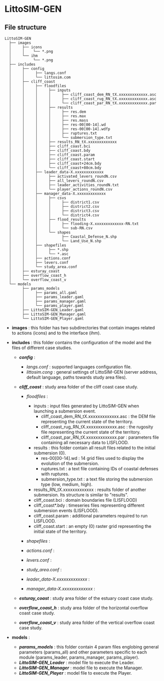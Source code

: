 # LittoSIM-GEN

## File structure

```
LittoSIM-GEN
  ├── images
  │     ├── icons
  │     │    └── *.png
  │     └── ihm
  │          └── *.png
  ├── includes
  │     ├── config
  │     │     ├── langs.conf
  │     │     └── littosim.com
  │     ├── cliff_coast
  │     │     ├── floodfiles
  │     │     │     ├── inputs
  │     │     │     │     ├── cliff_coast_dem_RN_tX.xxxxxxxxxxxxx.asc
  │     │     │     │     ├── cliff_coast_rug_RN_tX.xxxxxxxxxxxxx.asc
  │     │     │     │     └── cliff_coast_par_RN_tX.xxxxxxxxxxxxx.par
  │     │     │     ├── results
  │     │     │     │     ├── res.dem
  │     │     │     │     ├── res.max
  │     │     │     │     ├── res.mass
  │     │     │     │     ├── res-00[00-14].wd
  │     │     │     │     ├── res-00[00-14].wdfp
  │     │     │     │     ├── ruptures.txt
  │     │     │     │     └── submersion_type.txt
  │     │     │     ├── results_RN_tX.xxxxxxxxxxxxx
  │     │     │     ├── cliff_coast.bci
  │     │     │     ├── cliff_coast.bdy
  │     │     │     ├── cliff_coast.param
  │     │     │     ├── cliff_coast.start
  │     │     │     ├── cliff_coast+24cm.bdy
  │     │     │     └── cliff_coast+80cm.bdy
  │     │     ├── leader_data-X.xxxxxxxxxxxxx
  │     │     │     ├── activated_levers_roundN.csv
  │     │     │     ├── all_levers_roundN.csv
  │     │     │     ├── leader_activities_roundN.txt
  │     │     │     └── player_actions_roundN.csv
  │     │     ├── manager_data-X.xxxxxxxxxxxxx
  │     │     │     ├── csvs
  │     │     │     │     ├── district1.csv
  │     │     │     │     ├── district2.csv
  │     │     │     │     ├── district3.csv
  │     │     │     │     └── district4.csv
  │     │     │     ├── flood_results
  │     │     │     │     ├── flooding-X.xxxxxxxxxxxxx-RN.txt
  │     │     │     │     └── sub-RN.csv
  │     │     │     └── shapes
  │     │     │           ├── Coastal_Defense_N.shp
  │     │     │           └── Land_Use_N.shp
  │     │     ├── shapefiles
  │     │     │     ├── *.shp
  │     │     │     └── *.asc
  │     │     ├── actions.conf
  │     │     ├── levers.conf
  │     │     └── study_area.conf
  │     ├── esturay_coast
  │     ├── overflow_coast_h
  │     └── overflow_coast_v
  └── models
        ├── params_models
        │     ├── params_all.gaml
        │     ├── params_leader.gaml
        │     ├── params_manager.gaml
        │     └── params_player.gaml
        ├── LittoSIM-GEN_Leader.gaml
        ├── LittoSIM-GEN_Manager.gaml
        └── LittoSIM-GEN_Player.gaml
```
- **images** : this folder has two subdirectories that contain images related to actions (icons) and to the interface (ihm).

- **includes** : this folder contains the configuration of the model and the files of different case studies.
  - ***config*** :
    - *langs.conf* : supported languages configuration file.
    - *littosim.cong* : general settings of LittoSIM-GEN (server address, default language, paths towards study area files).
    
  - ***cliff_coast*** : study area folder of the cliff coast case study.
    - *floodfiles* :
      - inputs : input files generated by LittoSIM-GEN when launching a submersion event.
        - cliff_coast_dem_RN_tX.xxxxxxxxxxxxx.asc : the DEM file representing the current state of the territory.
        - cliff_coast_rug_RN_tX.xxxxxxxxxxxxx.asc : the rugosity file representing the current state of the territory.
        - cliff_coast_par_RN_tX.xxxxxxxxxxxxx.par : parameters file containing all necessary data to LISFLOOD.
      - results : this folder contain all result files related to the initial submersion (0).
        - res-00[00-14].wd : 14 grid files used to display the evolution of the submersion.
        - ruptures.txt : a text file containing IDs of coastal defenses with ruptures.
        - submersion_type.txt : a text file storing the submersion type (low, medium, high).
      - results_RN_tX.xxxxxxxxxxxxx : results folder of another submersion. Its structure is similar to "results".
      - cliff_coast.bci : domain boundaries file (LISFLOOD)
      - cliff_coast*.bdy : timeseries files representing different submersion events (LISFLOOD).
      - cliff_coast.param : additional parameters required to run LISFLOOD.
      - cliff_coast.start : an empty (0) raster grid representing the initial state of the territory.
      
    - *shapefiles* :
    - *actions.conf* :
    - *levers.conf* :
    - *study_area.conf* :
    - *leader_data-X.xxxxxxxxxxxxx* :
    - *manager_data-X.xxxxxxxxxxxxx* :
  
  - ***esturay_coast*** : study area folder of the estuary coast case study.
  - ***overflow_coast_h*** : study area folder of the horizontal overflow coast case study.
  - ***overflow_coast_v*** : study area folder of the vertical overflow coast case study.
  
- **models** :
  - ***params_models*** : this folder contain 4 param files englobing general parameters (params_all) and other parameters specific to each module (params_leader, params_manager, params_player).
  - ***LittoSIM-GEN_Leader*** : model file to execute the Leader.
  - ***LittoSIM-GEN_Manager*** : model file to execute the Manager.
  - ***LittoSIM-GEN_Player*** : model file to execute the Player.
